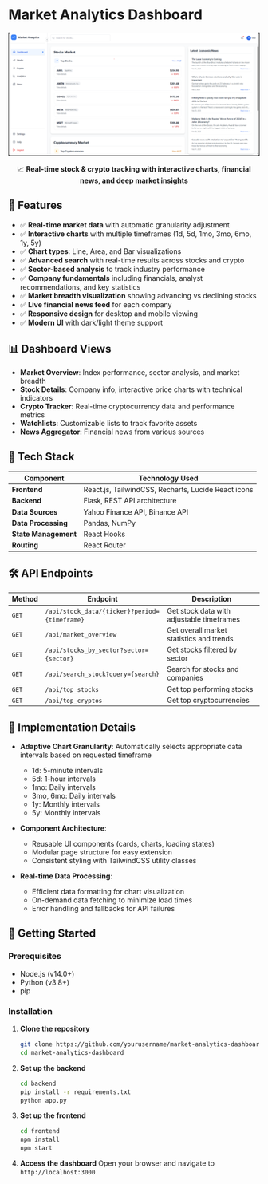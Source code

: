 # Market Analytics Dashboard

<div align="center">
  
![Dashboard Preview](dashboard.png)

📈 **Real-time stock & crypto tracking with interactive charts, financial news, and deep market insights**

</div>

## 🚀 Features

- ✅ **Real-time market data** with automatic granularity adjustment
- ✅ **Interactive charts** with multiple timeframes (1d, 5d, 1mo, 3mo, 6mo, 1y, 5y)
- ✅ **Chart types**: Line, Area, and Bar visualizations
- ✅ **Advanced search** with real-time results across stocks and crypto
- ✅ **Sector-based analysis** to track industry performance
- ✅ **Company fundamentals** including financials, analyst recommendations, and key statistics
- ✅ **Market breadth visualization** showing advancing vs declining stocks
- ✅ **Live financial news feed** for each company
- ✅ **Responsive design** for desktop and mobile viewing
- ✅ **Modern UI** with dark/light theme support

## 📊 Dashboard Views

- **Market Overview**: Index performance, sector analysis, and market breadth
- **Stock Details**: Company info, interactive price charts with technical indicators
- **Crypto Tracker**: Real-time cryptocurrency data and performance metrics
- **Watchlists**: Customizable lists to track favorite assets
- **News Aggregator**: Financial news from various sources

## 📌 Tech Stack

| Component | Technology Used |
|------------|----------------|
| **Frontend** | React.js, TailwindCSS, Recharts, Lucide React icons |
| **Backend** | Flask, REST API architecture |
| **Data Sources** | Yahoo Finance API, Binance API |
| **Data Processing** | Pandas, NumPy |
| **State Management** | React Hooks |
| **Routing** | React Router |

## 🛠️ API Endpoints

| Method | Endpoint | Description |
|--------|----------|-------------|
| `GET` | `/api/stock_data/{ticker}?period={timeframe}` | Get stock data with adjustable timeframes |
| `GET` | `/api/market_overview` | Get overall market statistics and trends |
| `GET` | `/api/stocks_by_sector?sector={sector}` | Get stocks filtered by sector |
| `GET` | `/api/search_stock?query={search}` | Search for stocks and companies |
| `GET` | `/api/top_stocks` | Get top performing stocks |
| `GET` | `/api/top_cryptos` | Get top cryptocurrencies |

## 🔧 Implementation Details

- **Adaptive Chart Granularity**: Automatically selects appropriate data intervals based on requested timeframe
  - 1d: 5-minute intervals
  - 5d: 1-hour intervals
  - 1mo: Daily intervals
  - 3mo, 6mo: Daily intervals
  - 1y: Monthly intervals
  - 5y: Monthly intervals

- **Component Architecture**:
  - Reusable UI components (cards, charts, loading states)
  - Modular page structure for easy extension
  - Consistent styling with TailwindCSS utility classes

- **Real-time Data Processing**:
  - Efficient data formatting for chart visualization
  - On-demand data fetching to minimize load times
  - Error handling and fallbacks for API failures

## 🚀 Getting Started

### Prerequisites
- Node.js (v14.0+)
- Python (v3.8+)
- pip

### Installation

1. **Clone the repository**
   ```bash
   git clone https://github.com/yourusername/market-analytics-dashboard.git
   cd market-analytics-dashboard
   ```

2. **Set up the backend**
   ```bash
   cd backend
   pip install -r requirements.txt
   python app.py
   ```

3. **Set up the frontend**
   ```bash
   cd frontend
   npm install
   npm start
   ```

4. **Access the dashboard**
   Open your browser and navigate to `http://localhost:3000`
